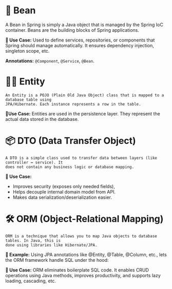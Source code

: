 # 🪸 Bean

A Bean in Spring is simply a Java object that is managed by the Spring IoC container. Beans are the building blocks of Spring applications.

**🧠 Use Case:** Used to define services, repositories, or components that Spring should manage automatically. It ensures dependency injection, singleton scope, etc.

**Annotations:** `@Component`, `@Service`, `@Bean`.


# 🧍‍♂️ Entity
    An Entity is a POJO (Plain Old Java Object) class that is mapped to a database table using 
    JPA/Hibernate. Each instance represents a row in the table.
**🧰Use Case:** Entities are used in the persistence layer. They represent the actual data stored in the database.

# 📦 DTO (Data Transfer Object)
    A DTO is a simple class used to transfer data between layers (like controller ↔ service). It 
    does not contain any business logic or database mapping.
**🧰 Use Case:** 
- Improves security (exposes only needed fields), 
- Helps decouple internal domain model from API.
- Makes data serialization/deserialization easier.

# 🛠️ ORM (Object-Relational Mapping)
    ORM is a technique that allows you to map Java objects to database tables. In Java, this is 
    done using libraries like Hibernate/JPA.
**🧪 Example:**
    Using JPA annotations like @Entity, @Table, @Column, etc., lets the ORM framework handle SQL under the hood:

**🧰 Use Case:**
ORM eliminates boilerplate SQL code. It enables CRUD operations using Java methods, improves 
productivity, and supports lazy loading, cascading, etc.